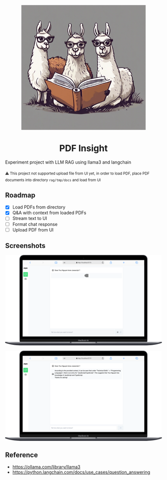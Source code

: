 <div style="text-align:center;">
  <img src="./doc/logo.jpeg" height="400">
  <h1>PDF Insight</h1>
</div>

Experiment project with LLM RAG using llama3 and langchain

<sub>⚠️ This project not supported upload file from UI yet, in order to load PDF, place PDF documents into directory `rag/tmp/docs` and load from UI</sub>

## Roadmap
- [x] Load PDFs from directory
- [x] Q&A with context from loaded PDFs
- [ ] Stream text to UI
- [ ] Format chat response
- [ ] Upload PDF from UI

## Screenshots

![alt text](./doc/sc1.png "Title")

![alt text](./doc/sc2.png "Title")

## Reference
- https://ollama.com/library/llama3
- https://python.langchain.com/docs/use_cases/question_answering

